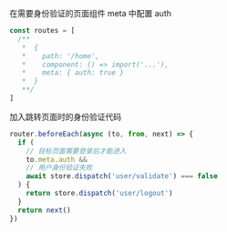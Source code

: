 在需要身份验证的页面组件 meta 中配置 auth

```javascript
const routes = [
  /**
   *  {
   *    path: '/home',
   *    component: () => import('...'),
   *    meta: { auth: true }
   *  }
   **/
]
```

加入跳转页面时的身份验证代码
```javascript
router.beforeEach(async (to, from, next) => {
  if (
    // 目标页面需要登录后才能进入
    to.meta.auth &&
    // 用户身份验证失败
    await store.dispatch('user/validate') === false
  ) {
    return store.dispatch('user/logout')
  }
  return next()
})
```